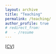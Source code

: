 ```yaml
---
layout: archive
title: "Teaching"
permalink: /teaching/
author_profile: true
# redirect_from:
#   - /resume
---
```


[<a href="http://wuyinjun-1993.github.io/files/YinjunWu_CV.pdf">CV</a>]